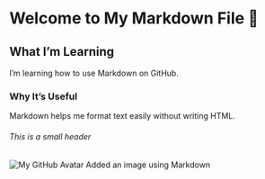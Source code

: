 # Welcome to My Markdown File 👋

## What I’m Learning
I’m learning how to use Markdown on GitHub.

### Why It’s Useful
Markdown helps me format text easily without writing HTML.

###### This is a small header

![My GitHub Avatar](https://octodex.github.com/images/yaktocat.png)
Added an image using Markdown
